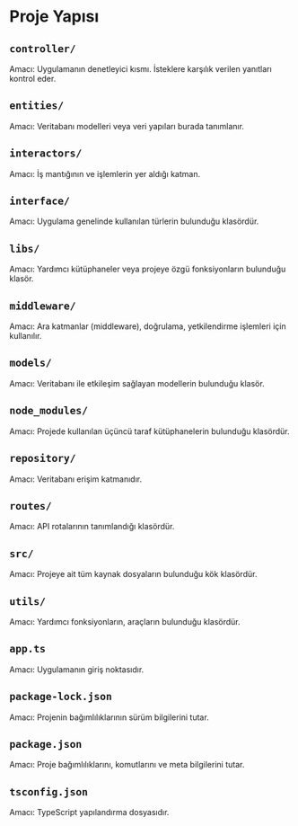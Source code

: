 # Proje Yapısı

## `controller/`
Amacı: Uygulamanın denetleyici kısmı. İsteklere karşılık verilen yanıtları kontrol eder.

## `entities/`
Amacı: Veritabanı modelleri veya veri yapıları burada tanımlanır.

## `interactors/`
Amacı: İş mantığının ve işlemlerin yer aldığı katman.

## `interface/`
Amacı: Uygulama genelinde kullanılan türlerin bulunduğu klasördür.

## `libs/`
Amacı: Yardımcı kütüphaneler veya projeye özgü fonksiyonların bulunduğu klasör.

## `middleware/`
Amacı: Ara katmanlar (middleware), doğrulama, yetkilendirme işlemleri için kullanılır.

## `models/`
Amacı: Veritabanı ile etkileşim sağlayan modellerin bulunduğu klasör.

## `node_modules/`
Amacı: Projede kullanılan üçüncü taraf kütüphanelerin bulunduğu klasördür.

## `repository/`
Amacı: Veritabanı erişim katmanıdır.

## `routes/`
Amacı: API rotalarının tanımlandığı klasördür.

## `src/`
Amacı: Projeye ait tüm kaynak dosyaların bulunduğu kök klasördür.

## `utils/`
Amacı: Yardımcı fonksiyonların, araçların bulunduğu klasördür.

## `app.ts`
Amacı: Uygulamanın giriş noktasıdır.

## `package-lock.json`
Amacı: Projenin bağımlılıklarının sürüm bilgilerini tutar.

## `package.json`
Amacı: Proje bağımlılıklarını, komutlarını ve meta bilgilerini tutar.

## `tsconfig.json`
Amacı: TypeScript yapılandırma dosyasıdır.
